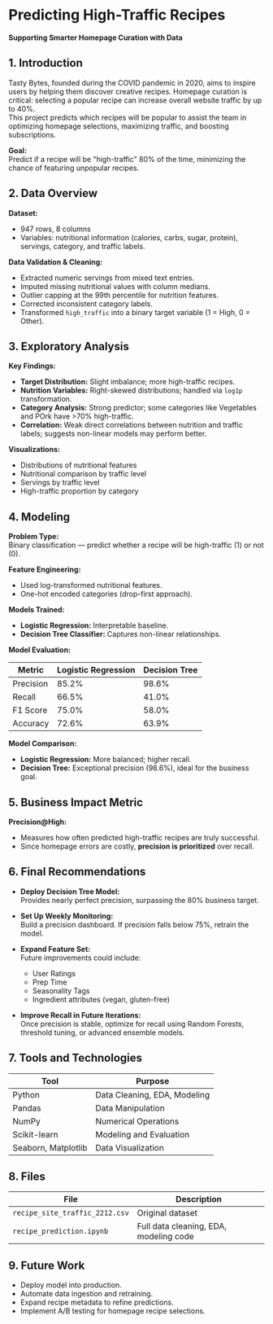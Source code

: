 # Predicting High-Traffic Recipes
**Supporting Smarter Homepage Curation with Data**

## 1. Introduction
Tasty Bytes, founded during the COVID pandemic in 2020, aims to inspire users by helping them discover creative recipes. Homepage curation is critical: selecting a popular recipe can increase overall website traffic by up to 40%.  
This project predicts which recipes will be popular to assist the team in optimizing homepage selections, maximizing traffic, and boosting subscriptions.

**Goal:**  
Predict if a recipe will be "high-traffic" 80% of the time, minimizing the chance of featuring unpopular recipes.

## 2. Data Overview

**Dataset:**  
- 947 rows, 8 columns
- Variables: nutritional information (calories, carbs, sugar, protein), servings, category, and traffic labels.

**Data Validation & Cleaning:**
- Extracted numeric servings from mixed text entries.
- Imputed missing nutritional values with column medians.
- Outlier capping at the 99th percentile for nutrition features.
- Corrected inconsistent category labels.
- Transformed `high_traffic` into a binary target variable (1 = High, 0 = Other).

## 3. Exploratory Analysis

**Key Findings:**
- **Target Distribution:** Slight imbalance; more high-traffic recipes.
- **Nutrition Variables:** Right-skewed distributions; handled via `log1p` transformation.
- **Category Analysis:** Strong predictor; some categories like Vegetables and POrk have >70% high-traffic.
- **Correlation:** Weak direct correlations between nutrition and traffic labels; suggests non-linear models may perform better.

**Visualizations:**
- Distributions of nutritional features
- Nutritional comparison by traffic level
- Servings by traffic level
- High-traffic proportion by category

## 4. Modeling

**Problem Type:**  
Binary classification — predict whether a recipe will be high-traffic (1) or not (0).

**Feature Engineering:**
- Used log-transformed nutritional features.
- One-hot encoded categories (drop-first approach).

**Models Trained:**
- **Logistic Regression:** Interpretable baseline.
- **Decision Tree Classifier:** Captures non-linear relationships.

**Model Evaluation:**

| Metric               | Logistic Regression | Decision Tree |
|---------------------- |--------------------- |---------------|
| Precision             | 85.2%                 | 98.6%         |
| Recall                | 66.5%                 | 41.0%         |
| F1 Score              | 75.0%                 | 58.0%         |
| Accuracy              | 72.6%                 | 63.9%         |

**Model Comparison:**
- **Logistic Regression:** More balanced; higher recall.
- **Decision Tree:** Exceptional precision (98.6%), ideal for the business goal.

## 5. Business Impact Metric

**Precision@High:**  
- Measures how often predicted high-traffic recipes are truly successful.
- Since homepage errors are costly, **precision is prioritized** over recall.

## 6. Final Recommendations

- **Deploy Decision Tree Model:**  
  Provides nearly perfect precision, surpassing the 80% business target.

- **Set Up Weekly Monitoring:**  
  Build a precision dashboard. If precision falls below 75%, retrain the model.

- **Expand Feature Set:**  
  Future improvements could include:
  - User Ratings
  - Prep Time
  - Seasonality Tags
  - Ingredient attributes (vegan, gluten-free)

- **Improve Recall in Future Iterations:**  
  Once precision is stable, optimize for recall using Random Forests, threshold tuning, or advanced ensemble models.

## 7. Tools and Technologies

| Tool            | Purpose                         |
|----------------- |----------------------------------|
| Python           | Data Cleaning, EDA, Modeling     |
| Pandas           | Data Manipulation                |
| NumPy            | Numerical Operations             |
| Scikit-learn     | Modeling and Evaluation          |
| Seaborn, Matplotlib | Data Visualization           |

## 8. Files

| File                          | Description                             |
|------------------------------- |-----------------------------------------|
| `recipe_site_traffic_2212.csv` | Original dataset                        |
| `recipe_prediction.ipynb`      | Full data cleaning, EDA, modeling code  |

## 9. Future Work

- Deploy model into production.
- Automate data ingestion and retraining.
- Expand recipe metadata to refine predictions.
- Implement A/B testing for homepage recipe selections.

